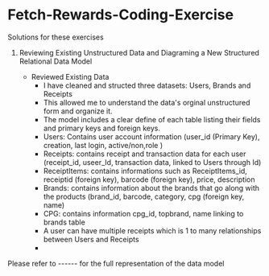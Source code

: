 # Fetch-Rewards-Coding-Exercise

Solutions for these exercises

1. Reviewing Existing Unstructured Data and Diagraming a New Structured Relational Data Model

   - Reviewed Existing Data
      - I have cleaned and structed three datasets: Users, Brands and Receipts
      - This allowed me to understand the data's orginal unstructured form and organize it.
      - The model includes a clear define of each table listing their fields and primary keys and foreign keys.
      - Users: Contains user account information (user_id (Primary Key), creation, last login, active/non,role )
      - Receipts: contains receipt and transaction data for each user (receipt_id, useer_Id, transaction data, linked to Users through Id)
      - ReceiptItems: contains informations such as ReceiptItems_id, receiptid (foreign key), barcode (foreign key), price, description
      - Brands: contains information about the brands that go along with the products (brand_id, barcode, category, cpg (foreign key, name)
      - CPG: contains information cpg_id, topbrand, name linking to brands table 
      - A user can have multiple receipts which is 1 to many relationships between Users and Receipts
      - 
Please refer to ------ for the full representation of the data model

